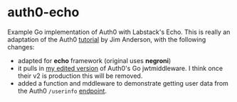 # auth0-echo
Example Go implementation of Auth0 with Labstack's Echo. This is really an adaptation of the Auth0 [tutorial](https://auth0.com/docs/quickstart/backend/golang/01-authorization) by Jim Anderson, with the following changes:
- adapted for **echo** framework (original uses **negroni**)
- it pulls in [my edited version](https://github.com/b-venter/auth0-go-jwt-middleware) of Auth0's Go jwtmiddleware. I think once their v2 is production this will be removed.
- added a function and mddleware to demonstrate getting user data from the Auth0 `/userinfo` [endpoint](https://auth0.com/docs/api/authentication?shell#get-user-info).



